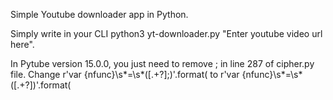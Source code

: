 Simple Youtube downloader app in Python.

Simply write in your CLI python3 yt-downloader.py "Enter youtube video url here".

In Pytube version 15.0.0, you just need to remove ; in line 287 of cipher.py file.
Change r'var {nfunc}\s*=\s*(\[.+?\];)'.format( to r'var {nfunc}\s*=\s*(\[.+?\])'.format(
